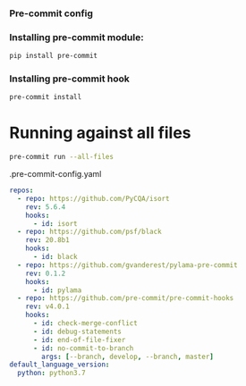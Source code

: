 ### Pre-commit config

### Installing pre-commit module:
```bash
pip install pre-commit
```

### Installing pre-commit hook
```bash
pre-commit install
```

# Running against all files
```bash
pre-commit run --all-files
```

.pre-commit-config.yaml
```yml
repos:
  - repo: https://github.com/PyCQA/isort
    rev: 5.6.4
    hooks:
      - id: isort
  - repo: https://github.com/psf/black
    rev: 20.8b1
    hooks:
      - id: black
  - repo: https://github.com/gvanderest/pylama-pre-commit
    rev: 0.1.2
    hooks:
      - id: pylama
  - repo: https://github.com/pre-commit/pre-commit-hooks
    rev: v4.0.1
    hooks:
      - id: check-merge-conflict
      - id: debug-statements
      - id: end-of-file-fixer
      - id: no-commit-to-branch
        args: [--branch, develop, --branch, master]
default_language_version:
  python: python3.7

```